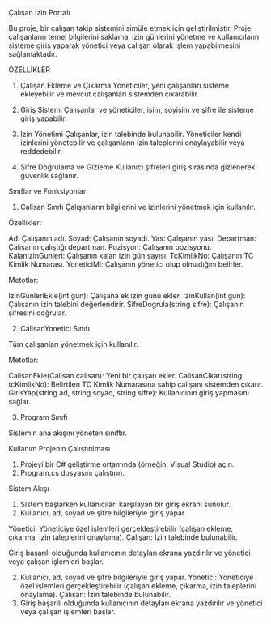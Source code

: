 Çalışan İzin Portalı

Bu proje, bir çalışan takip sistemini simüle etmek için geliştirilmiştir. Proje, çalışanların temel bilgilerini saklama, izin günlerini yönetme ve kullanıcıların sisteme giriş yaparak yönetici veya çalışan olarak işlem yapabilmesini sağlamaktadır.

ÖZELLİKLER

1) Çalışan Ekleme ve Çıkarma
Yöneticiler, yeni çalışanları sisteme ekleyebilir ve mevcut çalışanları sistemden çıkarabilir.

2) Giriş Sistemi
Çalışanlar ve yöneticiler, isim, soyisim ve şifre ile sisteme giriş yapabilir.

3) İzin Yönetimi
Çalışanlar, izin talebinde bulunabilir.
Yöneticiler kendi izinlerini yönetebilir ve çalışanların izin taleplerini onaylayabilir veya reddedebilir.

4) Şifre Doğrulama ve Gizleme
Kullanıcı şifreleri giriş sırasında gizlenerek güvenlik sağlanır.

Sınıflar ve Fonksiyonlar

1. Calisan Sınıfı
Çalışanların bilgilerini ve izinlerini yönetmek için kullanılır.

Özellikler:

Ad: Çalışanın adı.
Soyad: Çalışanın soyadı.
Yas: Çalışanın yaşı.
Departman: Çalışanın çalıştığı departman.
Pozisyon: Çalışanın pozisyonu.
KalanIzinGunleri: Çalışanın kalan izin gün sayısı.
TcKimlikNo: Çalışanın TC Kimlik Numarası.
YoneticiMi: Çalışanın yönetici olup olmadığını belirler.

   
   
   Metotlar:

IzinGunleriEkle(int gun): Çalışana ek izin günü ekler.
IzinKullan(int gun): Çalışanın izin talebini değerlendirir.
SifreDogrula(string sifre): Çalışanın şifresini doğrular.

2. CalisanYonetici Sınıfı

Tüm çalışanları yönetmek için kullanılır.

Metotlar:

CalisanEkle(Calisan calisan): Yeni bir çalışan ekler.
CalisanCikar(string tcKimlikNo): Belirtilen TC Kimlik Numarasına sahip çalışanı sistemden çıkarır.
GirisYap(string ad, string soyad, string sifre): Kullanıcının giriş yapmasını sağlar.

3. Program Sınıfı

Sistemin ana akışını yöneten sınıftır.


Kullanım
Projenin Çalıştırılması

1) Projeyi bir C# geliştirme ortamında (örneğin, Visual Studio) açın.
2) Program.cs dosyasını çalıştırın.

Sistem Akışı

1) Sistem başlarken kullanıcıları karşılayan bir giriş ekranı sunulur.
2) Kullanıcı, ad, soyad ve şifre bilgileriyle giriş yapar.

Yönetici: Yöneticiye özel işlemleri gerçekleştirebilir (çalışan ekleme, çıkarma, izin taleplerini onaylama).
Çalışan: İzin talebinde bulunabilir.

Giriş başarılı olduğunda kullanıcının detayları ekrana yazdırılır ve yönetici veya çalışan işlemleri başlar.



2) Kullanıcı, ad, soyad ve şifre bilgileriyle giriş yapar.
   Yönetici: Yöneticiye özel işlemleri gerçekleştirebilir (çalışan ekleme, çıkarma, izin taleplerini onaylama).
   Çalışan: İzin talebinde bulunabilir.
3) Giriş başarılı olduğunda kullanıcının detayları ekrana yazdırılır ve yönetici veya çalışan işlemleri başlar.

